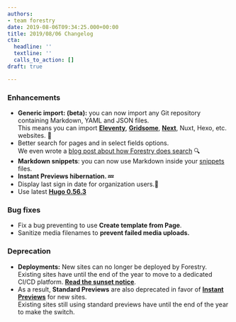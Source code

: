 ```yaml
---
authors:
- team forestry
date: 2019-08-06T09:34:25.000+00:00
title: 2019/08/06 Changelog
cta:
  headline: ''
  textline: ''
  calls_to_action: []
draft: true

---
```

### Enhancements

* **Generic import: (beta):** you can now import any Git repository containing Markdown, YAML and JSON files.   
  This means you can import [**Eleventy**](https://www.11ty.io), [**Gridsome**](https://gridsome.org), [**Next**](https://nextjs.org), Nuxt, Hexo, etc. websites. 🎉 
* Better search for pages and in select fields options.  
  We even wrote a [blog post about how Forestry does search](/blog/full-text-searching-with-postgres/) 🔍 
* **Markdown snippets**: you can now use Markdown inside your [snippets](https://forestry.io/docs/settings/snippets/) files.
* **Instant Previews hibernation. 💤** 
* Display last sign in date for organization users.📅  
* Use latest [**Hugo 0.56.3**](https://gohugo.io/news/0.56.3-relnotes/)

### Bug fixes

* Fix a bug preventing to use **Create template from Page**.
* Sanitize media filenames to **prevent failed media uploads.**

### Deprecation

* **Deployments:** New sites can no longer be deployed by Forestry.   
  Existing sites have until the end of the year to move to a dedicated CI/CD platform. [**Read the sunset notice**](https://forestry.io/docs/sunset/deployments/).
* As a result, **Standard Previews** are also deprecated in favor of [**Instant Previews**](https://forestry.io/docs/previews/instant-previews/) for new sites.   
  Existing sites still using standard previews have until the end of the year to make the switch.